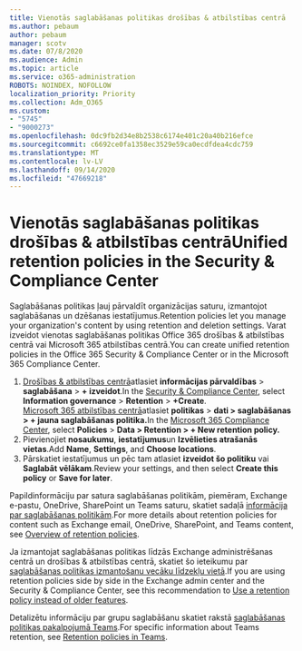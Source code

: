 ```yaml
---
title: Vienotās saglabāšanas politikas drošības & atbilstības centrā
ms.author: pebaum
author: pebaum
manager: scotv
ms.date: 07/8/2020
ms.audience: Admin
ms.topic: article
ms.service: o365-administration
ROBOTS: NOINDEX, NOFOLLOW
localization_priority: Priority
ms.collection: Adm_O365
ms.custom:
- "5745"
- "9000273"
ms.openlocfilehash: 0dc9fb2d34e8b2538c6174e401c20a40b216efce
ms.sourcegitcommit: c6692ce0fa1358ec3529e59ca0ecdfdea4cdc759
ms.translationtype: MT
ms.contentlocale: lv-LV
ms.lasthandoff: 09/14/2020
ms.locfileid: "47669218"
---
```

# <a name="unified-retention-policies-in-the-security--compliance-center"></a><span data-ttu-id="ecf42-102">Vienotās saglabāšanas politikas drošības & atbilstības centrā</span><span class="sxs-lookup"><span data-stu-id="ecf42-102">Unified retention policies in the Security & Compliance Center</span></span>

<span data-ttu-id="ecf42-103">Saglabāšanas politikas ļauj pārvaldīt organizācijas saturu, izmantojot saglabāšanas un dzēšanas iestatījumus.</span><span class="sxs-lookup"><span data-stu-id="ecf42-103">Retention policies let you manage your organization's content by using retention and deletion settings.</span></span> <span data-ttu-id="ecf42-104">Varat izveidot vienotas saglabāšanas politikas Office 365 drošības & atbilstības centrā vai Microsoft 365 atbilstības centrā.</span><span class="sxs-lookup"><span data-stu-id="ecf42-104">You can create unified retention policies in the Office 365 Security & Compliance Center or in the Microsoft 365 Compliance Center.</span></span> 

1. <span data-ttu-id="ecf42-105">[Drošības & atbilstības centrā](https://go.microsoft.com/fwlink/p/?linkid=2077143)atlasiet **informācijas pārvaldības**  >  **saglabāšana**  >  **+ izveidot**.</span><span class="sxs-lookup"><span data-stu-id="ecf42-105">In the [Security & Compliance Center](https://go.microsoft.com/fwlink/p/?linkid=2077143), select **Information governance** > **Retention** > **+Create**.</span></span> <br/>
    <span data-ttu-id="ecf42-106">[Microsoft 365 atbilstības centrā](https://go.microsoft.com/fwlink/p/?linkid=2077149)atlasiet **politikas**  >  **dati > saglabāšanas > + jauna saglabāšanas politika.**</span><span class="sxs-lookup"><span data-stu-id="ecf42-106">In the [Microsoft 365 Compliance Center](https://go.microsoft.com/fwlink/p/?linkid=2077149), select **Policies** > **Data > Retention > + New retention policy.**</span></span>
2. <span data-ttu-id="ecf42-107">Pievienojiet **nosaukumu**, **iestatījumus**un **Izvēlieties atrašanās vietas**.</span><span class="sxs-lookup"><span data-stu-id="ecf42-107">Add **Name**, **Settings**, and **Choose locations**.</span></span>
3. <span data-ttu-id="ecf42-108">Pārskatiet iestatījumus un pēc tam atlasiet **izveidot šo politiku** vai **Saglabāt vēlākam**.</span><span class="sxs-lookup"><span data-stu-id="ecf42-108">Review your settings, and then select **Create this policy** or **Save for later**.</span></span>  
      
<span data-ttu-id="ecf42-109">Papildinformāciju par satura saglabāšanas politikām, piemēram, Exchange e-pastu, OneDrive, SharePoint un Teams saturu, skatiet sadaļā [informācija par saglabāšanas politikām](https://go.microsoft.com/fwlink/?linkid=2127785).</span><span class="sxs-lookup"><span data-stu-id="ecf42-109">For more details about retention policies for content such as Exchange email, OneDrive, SharePoint, and Teams content, see [Overview of retention policies](https://go.microsoft.com/fwlink/?linkid=2127785).</span></span>  
    
<span data-ttu-id="ecf42-110">Ja izmantojat saglabāšanas politikas līdzās Exchange administrēšanas centrā un drošības & atbilstības centrā, skatiet šo ieteikumu par [saglabāšanas politikas izmantošanu vecāku līdzekļu vietā](https://docs.microsoft.com/microsoft-365/compliance/retention-policies?view=o365-worldwide#use-a-retention-policy-instead-of-older-features).</span><span class="sxs-lookup"><span data-stu-id="ecf42-110">If you are using retention policies side by side in the Exchange admin center and the Security & Compliance Center, see this recommendation to [Use a retention policy instead of older features](https://docs.microsoft.com/microsoft-365/compliance/retention-policies?view=o365-worldwide#use-a-retention-policy-instead-of-older-features).</span></span>  
    
<span data-ttu-id="ecf42-111">Detalizētu informāciju par grupu saglabāšanu skatiet rakstā [saglabāšanas politikas pakalpojumā Teams](https://docs.microsoft.com/microsoftteams/retention-policies).</span><span class="sxs-lookup"><span data-stu-id="ecf42-111">For specific information about Teams retention, see [Retention policies in Teams](https://docs.microsoft.com/microsoftteams/retention-policies).</span></span>